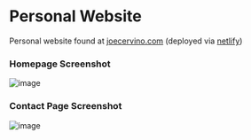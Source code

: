 # Personal Website

Personal website found at [joecervino.com](http://joecervino.com) (deployed via [netlify](https://www.netlify.com/))

### Homepage Screenshot
![image](https://user-images.githubusercontent.com/34110958/60928558-ed742600-a27b-11e9-8a84-e4521d0dbab3.png)

### Contact Page Screenshot
![image](https://user-images.githubusercontent.com/34110958/60928610-185e7a00-a27c-11e9-85aa-8f7d4015429a.png)
